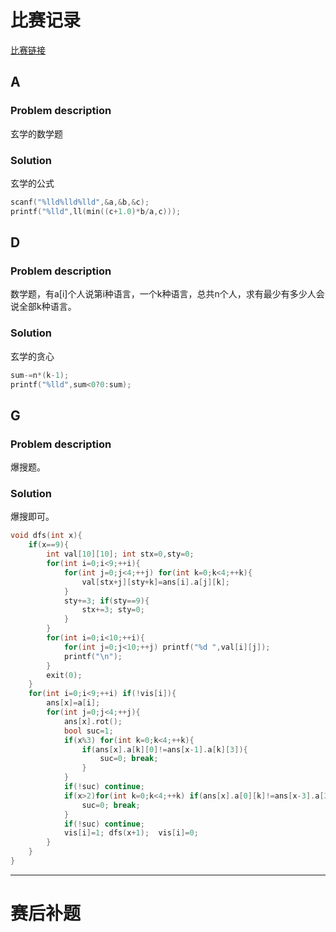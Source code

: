 # 比赛记录

[比赛链接](https://cn.vjudge.net/contest/168305)
## A
### Problem description
玄学的数学题
### Solution
玄学的公式
```cpp
scanf("%lld%lld%lld",&a,&b,&c);
printf("%lld",ll(min((c+1.0)*b/a,c)));
```
## D
### Problem description
数学题，有a[i]个人说第i种语言，一个k种语言，总共n个人，求有最少有多少人会说全部k种语言。
### Solution
玄学的贪心
```cpp
sum-=n*(k-1);
printf("%lld",sum<0?0:sum);
```
## G
### Problem description
爆搜题。
### Solution
爆搜即可。
```cpp
void dfs(int x){
	if(x==9){
		int val[10][10]; int stx=0,sty=0;
		for(int i=0;i<9;++i){
			for(int j=0;j<4;++j) for(int k=0;k<4;++k){
				val[stx+j][sty+k]=ans[i].a[j][k];
			}
			sty+=3; if(sty==9){
				stx+=3; sty=0;
			}	
		}
		for(int i=0;i<10;++i){
			for(int j=0;j<10;++j) printf("%d ",val[i][j]);
			printf("\n");
		}
		exit(0);
	}
	for(int i=0;i<9;++i) if(!vis[i]){
		ans[x]=a[i];
		for(int j=0;j<4;++j){
			ans[x].rot();
			bool suc=1;
			if(x%3) for(int k=0;k<4;++k){
				if(ans[x].a[k][0]!=ans[x-1].a[k][3]){
					suc=0; break;
				}
			}
			if(!suc) continue;
			if(x>2)for(int k=0;k<4;++k) if(ans[x].a[0][k]!=ans[x-3].a[3][k]){
				suc=0; break;
			}
			if(!suc) continue;
			vis[i]=1; dfs(x+1);  vis[i]=0;
		}
	}
}
```
***** 
# 赛后补题

